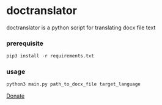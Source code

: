 # doctranslator

doctranslator is a python script for translating docx file text


### prerequisite

```python
pip3 install -r requirements.txt
```

### usage

```python
python3 main.py path_to_docx_file target_language
```


<a href="paypal.me/payarifpambudi">Donate</a>
